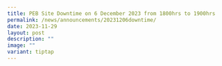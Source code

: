 ```yaml
---
title: PEB Site Downtime on 6 December 2023 from 1800hrs to 1900hrs
permalink: /news/announcements/20231206downtime/
date: 2023-11-29
layout: post
description: ""
image: ""
variant: tiptap
---
```

